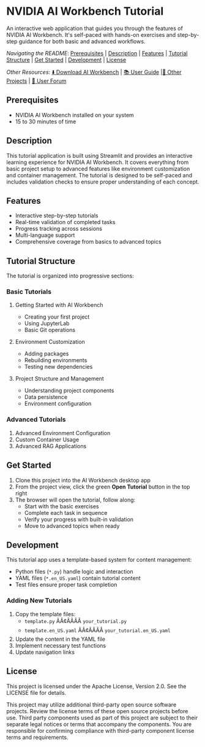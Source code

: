# NVIDIA AI Workbench Tutorial
An interactive web application that guides you through the features of NVIDIA AI Workbench. 
It's self-paced with hands-on exercises and step-by-step guidance for both basic and advanced workflows.

*Navigating the README*: [Prerequisites](#prerequisites) | [Description](#description) | [Features](#features) | [Tutorial Structure](#tutorial-structure) | [Get Started](#get-started) | [Development](#development) | [License](#license)

*Other Resources*: [:arrow_down: Download AI Workbench](https://www.nvidia.com/en-us/deep-learning-ai/solutions/data-science/workbench/) | [:books: User Guide](https://docs.nvidia.com/ai-workbench/user-guide/latest/overview/introduction.html) |[:open_file_folder: Other Projects](https://docs.nvidia.com/ai-workbench/user-guide/latest/quickstart/example-projects.html) | [:rotating_light: User Forum](https://forums.developer.nvidia.com/t/support-workbench-example-project-onboarding-project/329786)

## Prerequisites
 - NVIDIA AI Workbench installed on your system
 - 15 to 30 minutes of time

## Description
This tutorial application is built using Streamlit and provides an interactive learning experience for NVIDIA AI Workbench. It covers everything from basic project setup to advanced features like environment customization and container management. The tutorial is designed to be self-paced and includes validation checks to ensure proper understanding of each concept.

## Features
- Interactive step-by-step tutorials
- Real-time validation of completed tasks
- Progress tracking across sessions
- Multi-language support
- Comprehensive coverage from basics to advanced topics

## Tutorial Structure
The tutorial is organized into progressive sections:

### Basic Tutorials
1. Getting Started with AI Workbench
   - Creating your first project
   - Using JupyterLab
   - Basic Git operations
   
2. Environment Customization
   - Adding packages
   - Rebuilding environments
   - Testing new dependencies

3. Project Structure and Management
   - Understanding project components
   - Data persistence
   - Environment configuration

### Advanced Tutorials
1. Advanced Environment Configuration
2. Custom Container Usage
3. Advanced RAG Applications

## Get Started

1. Clone this project into the AI Workbench desktop app
2. From the project view, click the green **Open Tutorial** button in the top right
3. The browser will open the tutorial, follow along:
   - Start with the basic exercises
   - Complete each task in sequence
   - Verify your progress with built-in validation
   - Move to advanced topics when ready

## Development
This tutorial app uses a template-based system for content management:
- Python files (`*.py`) handle logic and interaction
- YAML files (`*.en_US.yaml`) contain tutorial content
- Test files ensure proper task completion

### Adding New Tutorials
1. Copy the template files:
   - `template.py` ÃÂ¢ÃÂÃÂ `your_tutorial.py`
   - `template.en_US.yaml` ÃÂ¢ÃÂÃÂ `your_tutorial.en_US.yaml`
2. Update the content in the YAML file
3. Implement necessary test functions
4. Update navigation links

## License
This project is licensed under the Apache License, Version 2.0. See the LICENSE file for details.

This project may utilize additional third-party open source software projects. Review the license terms of these open source projects before use. Third party components used as part of this project are subject to their separate legal notices or terms that accompany the components. You are responsible for confirming compliance with third-party component license terms and requirements.
